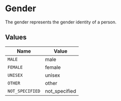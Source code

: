 # Gender

The gender represents the gender identity of a person.


## Values

| Name            | Value           |
| --------------- | --------------- |
| `MALE`          | male            |
| `FEMALE`        | female          |
| `UNISEX`        | unisex          |
| `OTHER`         | other           |
| `NOT_SPECIFIED` | not_specified   |
